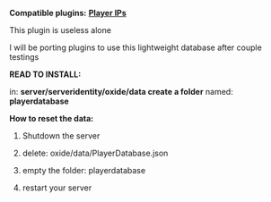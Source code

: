 **Compatible plugins:**
**[Player IPs](http://oxidemod.org/plugins/player-ips.1345/)**


This plugin is useless alone

I will be porting plugins to use this lightweight database after couple testings

**READ TO INSTALL:**

in: **server/serveridentity/oxide/data
create a folder** named: **playerdatabase**

**How to reset the data:**

1) Shutdown the server

2) delete: oxide/data/PlayerDatabase.json

3) empty the folder: playerdatabase

4) restart your server